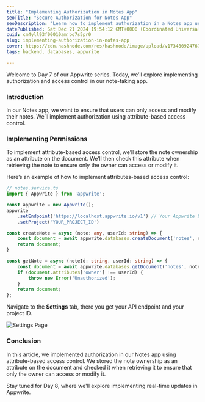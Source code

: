 ```yaml
---
title: "Implementing Authorization in Notes App"
seoTitle: "Secure Authorization for Notes App"
seoDescription: "Learn how to implement authorization in a Notes app using attribute-based access control to ensure secure access to user-specific notes"
datePublished: Sat Dec 21 2024 19:54:12 GMT+0000 (Coordinated Universal Time)
cuid: cm4yll93f00010amjbq7s5pr0
slug: implementing-authorization-in-notes-app
cover: https://cdn.hashnode.com/res/hashnode/image/upload/v1734809247678/dee09ccc-bcaf-4eb7-bd25-e70c14e58b9b.png
tags: backend, databases, appwrite

---
```


Welcome to Day 7 of our Appwrite series. Today, we’ll explore implementing authorization and access control in our note-taking app.

### Introduction

In our Notes app, we want to ensure that users can only access and modify their notes. We’ll implement authorization using attribute-based access control.

### Implementing Permissions

To implement attribute-based access control, we’ll store the note ownership as an attribute on the document. We’ll then check this attribute when retrieving the note to ensure only the owner can access or modify it.

Here’s an example of how to implement attributes-based access control:

```ts
// notes.service.ts
import { Appwrite } from 'appwrite';

const appwrite = new Appwrite();
appwrite
    .setEndpoint('https://localhost.appwrite.io/v1') // Your Appwrite Endpoint
    .setProject('YOUR_PROJECT_ID')

const createNote = async (note: any, userId: string) => {
    const document = await appwrite.databases.createDocument('notes', note, ['owner:' + userId]);
    return document; 
}

const getNote = async (noteId: string, userId: string) => {
    const document = await appwrite.databases.getDocument('notes', noteId);
    if (document.attributes['owner'] !== userId) {
        throw new Error('Unauthorized');
    }
    return document;
};
```

Navigate to the **Settings** tab, there you get your API endpoint and your project ID.  

![Settings Page](https://cdn.hashnode.com/res/hashnode/image/upload/v1734810764208/84b718c0-163d-4e26-8fad-fb1a905cf5d5.png)

### Conclusion

In this article, we implemented authorization in our Notes app using attribute-based access control. We stored the note ownership as an attribute on the document and checked it when retrieving it to ensure that only the owner can access or modify it.

Stay tuned for Day 8, where we'll explore implementing real-time updates in Appwrite.